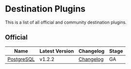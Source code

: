 # Destination Plugins

This is a list of all official and community destination plugins.

## Official

| **Name**                 | Latest Version | Changelog                         | Stage |
|--------------------------|----------------|-----------------------------------|-------|
| [PostgreSQL][postgresql] | v1.2.2         | [Changelog][PostgreSQL-Changelog] | GA    |

[PostgreSQL]: https://github.com/cloudquery/cloudquery/blob/main/plugins/destination/postgresql/README.md
[PostgreSQL-Changelog]: https://github.com/cloudquery/cloudquery/blob/main/plugins/destination/postgresql/CHANGELOG.md